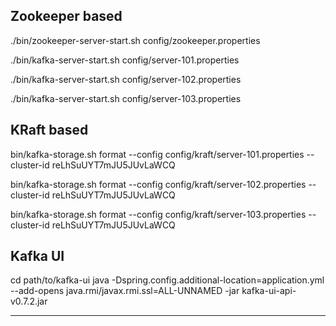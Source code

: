 ## Zookeeper based

./bin/zookeeper-server-start.sh config/zookeeper.properties

./bin/kafka-server-start.sh config/server-101.properties

./bin/kafka-server-start.sh config/server-102.properties

./bin/kafka-server-start.sh config/server-103.properties

## KRaft based

bin/kafka-storage.sh format --config config/kraft/server-101.properties --cluster-id reLhSuUYT7mJU5JUvLaWCQ

bin/kafka-storage.sh format --config config/kraft/server-102.properties --cluster-id reLhSuUYT7mJU5JUvLaWCQ

bin/kafka-storage.sh format --config config/kraft/server-103.properties --cluster-id reLhSuUYT7mJU5JUvLaWCQ

## Kafka UI

cd path/to/kafka-ui
java -Dspring.config.additional-location=application.yml --add-opens java.rmi/javax.rmi.ssl=ALL-UNNAMED -jar kafka-ui-api-v0.7.2.jar

---
